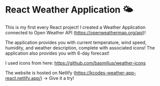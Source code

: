 # React Weather Application 🌤

This is my first every React project! I created a Weather Application connected to Open Weather API (https://openweathermap.org/api)! 

The application provides you with current temperature, wind speed, humidity, and weather description, complete with associated icons!
The application also provides you with 6-day forecast!

I used icons from here: https://github.com/basmilius/weather-icons

The website is hosted on Netlify (https://kcodes-weather-app-react.netlify.app/) -> Give it a try!
